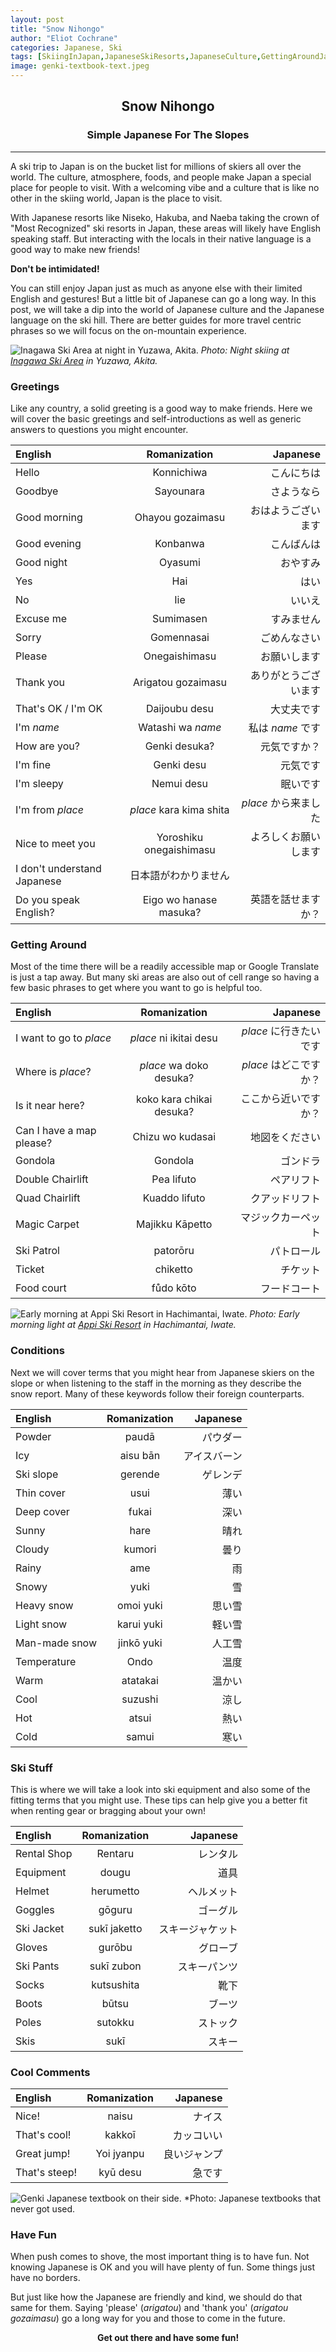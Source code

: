 ```yaml
---
layout: post
title: "Snow Nihongo"
author: "Eliot Cochrane"
categories: Japanese, Ski
tags: [SkiingInJapan,JapaneseSkiResorts,JapaneseCulture,GettingAroundJapan,SkiEquipment,SnowConditions,TravelTips,NihongoOnTheSnow,SkiingEtiquette]
image: genki-textbook-text.jpeg
---
```


## <center>Snow Nihongo</center>
### <center>Simple Japanese For The Slopes</center>

***

A ski trip to Japan is on the bucket list for millions of skiers all over the world. The culture, atmosphere, foods, and people make Japan a special place for people to visit. With a welcoming vibe and a culture that is like no other in the skiing world, Japan is the place to visit.

With Japanese resorts like Niseko, Hakuba, and Naeba taking the crown of "Most Recognized" ski resorts in Japan, these areas will likely have English speaking staff. But interacting with the locals in their native language is a good way to make new friends!

**Don't be intimidated!**

You can still enjoy Japan just as much as anyone else with their limited English and gestures! But a little bit of Japanese can go a long way. In this post, we will take a dip into the world of Japanese culture and the Japanese language on the ski hill. There are better guides for more travel centric phrases so we will focus on the on-mountain experience.

![Inagawa Ski Area at night in Yuzawa, Akita.](/assets/img/inagawa-night.jpeg)
*Photo: Night skiing at [Inagawa Ski Area](https://www.city-yuzawa.jp/site/yuzawatrip/493.html) in Yuzawa, Akita.*

### Greetings

Like any country, a solid greeting is a good way to make friends. Here we will cover the basic greetings and self-introductions as well as generic answers to questions you might encounter.

| English | Romanization | Japanese |
| :------ | :----------: | -------: |
| Hello | Konnichiwa | こんにちは |
| Goodbye | Sayounara | さようなら | 
| Good morning | Ohayou gozaimasu | おはようございます
| Good evening | Konbanwa | こんばんは
| Good night | Oyasumi | おやすみ |
| Yes | Hai | はい |
| No | Iie | いいえ |
| Excuse me | Sumimasen | すみません |
| Sorry | Gomennasai | ごめんなさい |
| Please | Onegaishimasu | お願いします |
| Thank you | Arigatou gozaimasu | ありがとうございます |
| That's OK / I'm OK | Daijoubu desu | 大丈夫です |
| I'm *name* | Watashi wa *name* | 私は *name* です |
| How are you? | Genki desuka? | 元気ですか？ |
| I'm fine | Genki desu | 元気です |
| I'm sleepy | Nemui desu | 眠いです |
| I'm from *place* | *place* kara kima shita | *place* から来ました |
| Nice to meet you | Yoroshiku onegaishimasu | よろしくお願いします |
| I don't understand Japanese | 日本語がわかりません |
| Do you speak English? | Eigo wo hanase masuka? | 英語を話せますか？ |

### Getting Around

Most of the time there will be a readily accessible map or Google Translate is just a tap away. But many ski areas are also out of cell range so having a few basic phrases to get where you want to go is helpful too.

| English | Romanization | Japanese |
| :------ | :----------: | -------: |
| I want to go to *place* | *place* ni ikitai desu | *place* に行きたいです |
| Where is *place*? | *place* wa doko desuka? | *place* はどこですか？ |
| Is it near here? | koko kara chikai desuka? | ここから近いですか？ |
| Can I have a map please? | Chizu wo kudasai | 地図をください
| Gondola | Gondola | ゴンドラ |
| Double Chairlift | Pea lifuto | ペアリフト |
| Quad Chairlift | Kuaddo lifuto | クアッドリフト |
| Magic Carpet | Majikku Kāpetto | マジックカーペット |
| Ski Patrol | patorōru | パトロール |
| Ticket | chiketto | チケット |
| Food court | fůdo kōto | フードコート |

![Early morning at Appi Ski Resort in Hachimantai, Iwate.](/assets/img/appi-base-early-morning.jpeg)
*Photo: Early morning light at [Appi Ski Resort](https://www.appi-japan.com) in Hachimantai, Iwate.*

### Conditions

Next we will cover terms that you might hear from Japanese skiers on the slope or when listening to the staff in the morning as they describe the snow report. Many of these keywords follow their foreign counterparts.

| English | Romanization | Japanese |
| :------ | :----------: | -------: |
| Powder | paudā | パウダー |
| Icy | aisu bān | アイスバーン |
| Ski slope | gerende | ゲレンデ |
| Thin cover | usui | 薄い |
| Deep cover | fukai | 深い |
| Sunny | hare | 晴れ |
| Cloudy | kumori | 曇り |
| Rainy | ame | 雨 |
| Snowy | yuki | 雪 |
| Heavy snow | omoi yuki | 思い雪
| Light snow | karui yuki | 軽い雪 |
| Man-made snow | jinkō yuki | 人工雪 |
| Temperature | Ondo | 温度
| Warm | atatakai | 温かい |
| Cool | suzushi | 涼し |
| Hot | atsui | 熱い |
| Cold | samui | 寒い |

### Ski Stuff

This is where we will take a look into ski equipment and also some of the fitting terms that you might use. These tips can help give you a better fit when renting gear or bragging about your own!

| English | Romanization | Japanese |
| :------ | :----------: | -------: |
| Rental Shop | Rentaru | レンタル |
| Equipment | dougu | 道具 |
| Helmet | herumetto | ヘルメット |
| Goggles | gōguru | ゴーグル |
| Ski Jacket | sukī jaketto | スキージャケット |
| Gloves | gurōbu | グローブ |
| Ski Pants | sukī zubon | スキーパンツ
| Socks | kutsushita | 靴下 |
| Boots | būtsu | ブーツ |
| Poles | sutokku | ストック |
| Skis | sukī | スキー |

### Cool Comments

| English | Romanization | Japanese |
| :------ | :----------: | -------: |
| Nice! | naisu | ナイス |
| That's cool! | kakkoī | カッコいい |
| Great jump! | Yoi jyanpu | 良いジャンプ |
| That's steep! | kyū desu | 急です |

![Genki Japanese textbook on their side.](/assets/img/genki-textbook-spine.jpeg)
*Photo: Japanese textbooks that never got used.

### Have Fun

When push comes to shove, the most important thing is to have fun. Not knowing Japanese is OK and you will have plenty of fun. Some things just have no borders.

But just like how the Japanese are friendly and kind, we should do that same for them. Saying 'please' (*arigatou*) and 'thank you' (*arigatou gozaimasu*) go a long way for you and those to come in the future.

**<center>Get out there and have some fun!</center>**